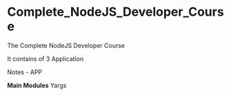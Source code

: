 # Complete_NodeJS_Developer_Course
The Complete NodeJS Developer Course

It contains of 3 Application

Notes - APP

**Main Modules**
Yargs


